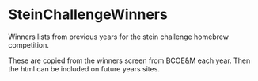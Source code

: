 # SteinChallengeWinners
Winners lists from previous years for the stein challenge homebrew competition.

These are copied from the winners screen from BCOE&M each year. Then the html can be  included on future years sites.
